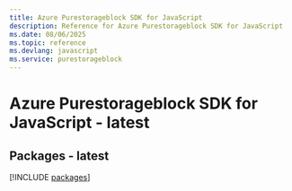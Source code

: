 ```yaml
---
title: Azure Purestorageblock SDK for JavaScript
description: Reference for Azure Purestorageblock SDK for JavaScript
ms.date: 08/06/2025
ms.topic: reference
ms.devlang: javascript
ms.service: purestorageblock
---
```

# Azure Purestorageblock SDK for JavaScript - latest
## Packages - latest
[!INCLUDE [packages](purestorageblock-index.md)]